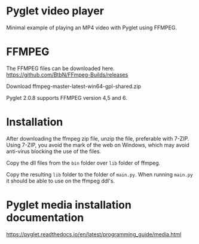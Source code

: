 # Pyglet video player
Minimal example of playing an MP4 video with Pyglet using FFMPEG.

# FFMPEG
The FFMPEG files can be downloaded here.
https://github.com/BtbN/FFmpeg-Builds/releases

Download  ffmpeg-master-latest-win64-gpl-shared.zip

Pyglet 2.0.8 supports FFMPEG version 4,5 and 6.

# Installation
After downloading the ffmpeg zip file, unzip the file, preferable with 7-ZIP. Using 7-ZIP, you avoid the mark of the web on Windows, which may avoid anti-virus blocking the use of the files.

Copy the dll files from the `bin` folder over `lib` folder of ffmpeg.

Copy the resulting `lib` folder to the folder of `main.py`. When running `main.py` it should be able to use on the ffmpeg ddl's.

# Pyglet media installation documentation
https://pyglet.readthedocs.io/en/latest/programming_guide/media.html
